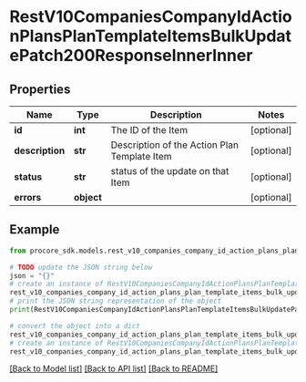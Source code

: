 # RestV10CompaniesCompanyIdActionPlansPlanTemplateItemsBulkUpdatePatch200ResponseInnerInner


## Properties

Name | Type | Description | Notes
------------ | ------------- | ------------- | -------------
**id** | **int** | The ID of the Item | [optional] 
**description** | **str** | Description of the Action Plan Template Item | [optional] 
**status** | **str** | status of the update on that Item | [optional] 
**errors** | **object** |  | [optional] 

## Example

```python
from procore_sdk.models.rest_v10_companies_company_id_action_plans_plan_template_items_bulk_update_patch200_response_inner_inner import RestV10CompaniesCompanyIdActionPlansPlanTemplateItemsBulkUpdatePatch200ResponseInnerInner

# TODO update the JSON string below
json = "{}"
# create an instance of RestV10CompaniesCompanyIdActionPlansPlanTemplateItemsBulkUpdatePatch200ResponseInnerInner from a JSON string
rest_v10_companies_company_id_action_plans_plan_template_items_bulk_update_patch200_response_inner_inner_instance = RestV10CompaniesCompanyIdActionPlansPlanTemplateItemsBulkUpdatePatch200ResponseInnerInner.from_json(json)
# print the JSON string representation of the object
print(RestV10CompaniesCompanyIdActionPlansPlanTemplateItemsBulkUpdatePatch200ResponseInnerInner.to_json())

# convert the object into a dict
rest_v10_companies_company_id_action_plans_plan_template_items_bulk_update_patch200_response_inner_inner_dict = rest_v10_companies_company_id_action_plans_plan_template_items_bulk_update_patch200_response_inner_inner_instance.to_dict()
# create an instance of RestV10CompaniesCompanyIdActionPlansPlanTemplateItemsBulkUpdatePatch200ResponseInnerInner from a dict
rest_v10_companies_company_id_action_plans_plan_template_items_bulk_update_patch200_response_inner_inner_from_dict = RestV10CompaniesCompanyIdActionPlansPlanTemplateItemsBulkUpdatePatch200ResponseInnerInner.from_dict(rest_v10_companies_company_id_action_plans_plan_template_items_bulk_update_patch200_response_inner_inner_dict)
```
[[Back to Model list]](../README.md#documentation-for-models) [[Back to API list]](../README.md#documentation-for-api-endpoints) [[Back to README]](../README.md)


